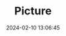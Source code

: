 ---
weight: 1
images:
- /images/edited/332.jpeg
title: Picture
date: 2024-02-10 13:06:45
tags: [luminarneo,work,ilce7m3,person,people]
---